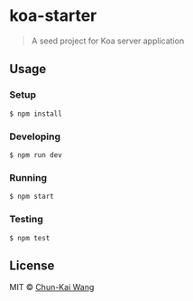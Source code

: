 # koa-starter

> A seed project for Koa server application

## Usage

### Setup

```
$ npm install
```

### Developing

```
$ npm run dev
```

### Running

```
$ npm start
```

### Testing

```
$ npm test
```

## License

MIT © [Chun-Kai Wang](https://github.com/chunkai1312)
